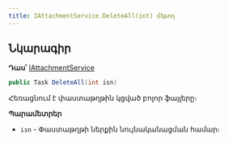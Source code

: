 ```yaml
---
title: IAttachmentService.DeleteAll(int) մեթոդ
---
```


## Նկարագիր

**Դաս՝** [IAttachmentService](../IAttachmentService.md)

```c#
public Task DeleteAll(int isn)
```

Հեռացնում է փաստաթղթին կցված բոլոր ֆայլերը։

**Պարամետրեր**

* `isn` - Փաստաթղթի ներքին նույնականացման համար։
